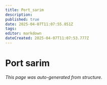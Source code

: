 ```yaml
---
title: Port_sarim
description: 
published: true
date: 2025-04-07T11:07:55.851Z
tags: 
editor: markdown
dateCreated: 2025-04-07T11:07:53.777Z
---
```


# Port sarim

*This page was auto-generated from structure.*